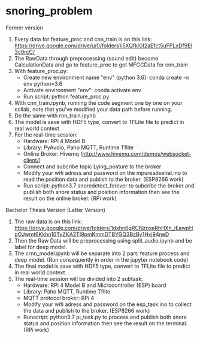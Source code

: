 # snoring_problem

Former version
1. Every data for feature_proc and cnn_train is on this link: https://drive.google.com/drive/u/0/folders1i5XQfklGI2aEfct5uFPLxDf9El3c0rcC/
2. The RawData through preprocessing (sound edit) become CalculationData and go to feature_proc to get MFCCData for cnn_train
3. With feature_proc.py:
   + Create new environment name "env" (python 3.6): conda create -n env python=3.6
   + Activate environment "env": conda activate env
   + Run script: python feature_proc.py
4. With cnn_train.ipynb, running the code segment one by one on your collab, note that you've modified your data path before running.
5. Do the same with rnn_train.ipynb
6. The model is save with HDF5 type, convert to TFLite file to predict in real world context
7. For the real-time session: 
   + Hardware: RPi 4 Model B
   + Library: PyAudio, Paho MQTT, Runtime Tflite
   + Online Broker: Hivemq (http://www.hivemq.com/demos/websocket-client/)
   + Connect and subcribe topic Lying_posture to the broker
   + Modify your wifi adress and password on the mpureadserial.ino to read the position data and publish to the broker. (ESP8266 work)
   + Run script: python3.7 snoredetect_forever to subcribe the broker and publish both snore status and position information then see the result on the online broker. (RPi work)

Bachelor Thesis Version (Latter Version)
1. The raw data is on this link: https://drive.google.com/drive/folders/1dxhn6gRCNznxeRhHXh_iEawpHpOJwmt6Kkhn10TyZKA2TI9pmKmmDTBYGQ3BzBy1Hxj94neD
2. Then the Raw Data will be preprocessing using split_audio.ipynb and be label for deep model.
3. The crnn_model.ipynb will be separate into 2 part: feature process and deep model. (Run consequently in order in the jupyter notebook code)
4. The final model is save with HDF5 type, convert to TFLite file to predict in real world context
5. The real-time session will be divided into 2 subtask:
    + Hardware: RPi 4 Model B and Microcontroller (ESP) board
    + Library: Paho MQTT, Runtime Tflite
    + MQTT protocol broker: RPi 4
    + Modify your wifi adress and password on the esp_task.ino to collect the data and publish to the broker. (ESP8266 work)
    + Runscript: python3.7 pi_task.py to process and publish both snore status and position information then see the result on the terminal. (RPi work)
